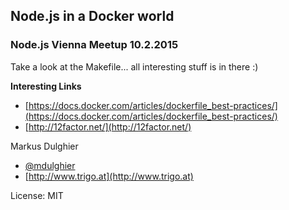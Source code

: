 ## Node.js in a Docker world
### Node.js Vienna Meetup 10.2.2015


Take a look at the Makefile... all interesting stuff is in there :)


**Interesting Links**

- [https://docs.docker.com/articles/dockerfile_best-practices/](https://docs.docker.com/articles/dockerfile_best-practices/)
- [http://12factor.net/](http://12factor.net/)


Markus Dulghier
- [@mdulghier](http://www.twitter.com/mdulghier)
- [http://www.trigo.at](http://www.trigo.at)

License: MIT
